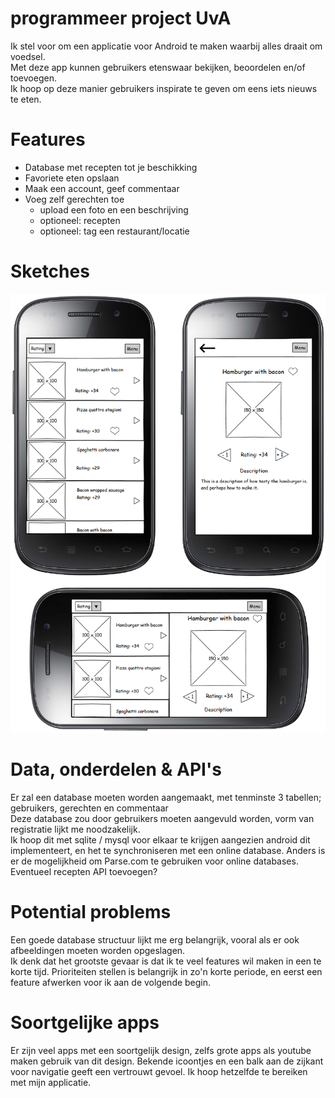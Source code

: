 # programmeer project UvA

Ik stel voor om een applicatie voor Android te maken waarbij alles draait om voedsel. <br />
Met deze app kunnen gebruikers etenswaar bekijken, beoordelen en/of toevoegen. <br />
Ik hoop op deze manier gebruikers inspirate te geven om eens iets nieuws te eten.

# Features

- Database met recepten tot je beschikking
- Favoriete eten opslaan
- Maak een account, geef commentaar
- Voeg zelf gerechten toe
  - upload een foto en een beschrijving
  - optioneel: recepten
  - optioneel: tag een restaurant/locatie
 
# Sketches
![sketch](doc/sketches.png)

# Data, onderdelen & API's

Er zal een database moeten worden aangemaakt, met tenminste 3 tabellen; gebruikers, gerechten en commentaar<br/>
Deze database zou door gebruikers moeten aangevuld worden, vorm van registratie lijkt me noodzakelijk. <br/>
Ik hoop dit met sqlite / mysql voor elkaar te krijgen aangezien android dit implementeert, en het te synchroniseren met een online database. Anders is er de mogelijkheid om Parse.com te gebruiken voor online databases.
Eventueel recepten API toevoegen?

# Potential problems

Een goede database structuur lijkt me erg belangrijk, vooral als er ook afbeeldingen moeten worden opgeslagen. <br/>
Ik denk dat het grootste gevaar is dat ik te veel features wil maken in een te korte tijd. Prioriteiten stellen is belangrijk in zo'n korte periode, en eerst een feature afwerken voor ik aan de volgende begin. <br>

# Soortgelijke apps
Er zijn veel apps met een soortgelijk design, zelfs grote apps als youtube maken gebruik van dit design. Bekende icoontjes en een balk aan de zijkant voor navigatie geeft een vertrouwt gevoel. Ik hoop hetzelfde te bereiken met mijn applicatie.


